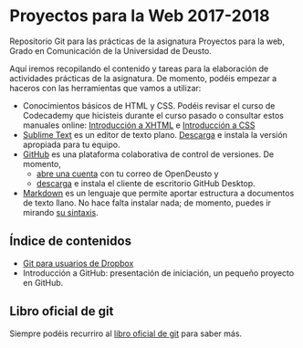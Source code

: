 # Proyectos para la Web 2017-2018

Repositorio Git para las prácticas de la asignatura Proyectos para la web, Grado en Comunicación de la Universidad de Deusto.

Aquí iremos recopilando el contenido y tareas para la elaboración de actividades prácticas de la asignatura. De momento, podéis empezar a haceros con las herramientas que vamos a utilizar:

- Conocimientos básicos de HTML y CSS. Podéis revisar el curso de Codecademy que hicisteis durante el curso pasado o consultar estos manuales online: [Introducción a XHTML](http://librosweb.es/libro/xhtml/) e [Introducción a CSS](http://librosweb.es/libro/css/)
- [Sublime Text](https://www.sublimetext.com/) es un editor de texto plano. [Descarga](https://www.sublimetext.com/3) e instala la versión apropiada para tu equipo.
- [GitHub](https://github.com/) es una plataforma colaborativa de control de versiones. De momento,
    - [abre una cuenta](https://github.com/join?source=header-home) con tu correo de OpenDeusto y
    - [descarga](https://desktop.github.com/) e instala el cliente de escritorio GitHub Desktop.
- [Markdown](https://markdown.es/) es un lenguaje que permite aportar estructura a documentos de texto llano. No hace falta instalar nada; de momento, puedes ir mirando [su sintaxis](markdown.md).

## Índice de contenidos

- [Git para usuarios de Dropbox](intro-to-github/git-para-usuarios-dropbox.md)
- Introducción a GitHub: presentación de iniciación, un pequeño proyecto en GitHub.

## Libro oficial de git

Siempre podéis recurriro al [libro oficial de git](https://git-scm.com/book/es/v2) para saber más.